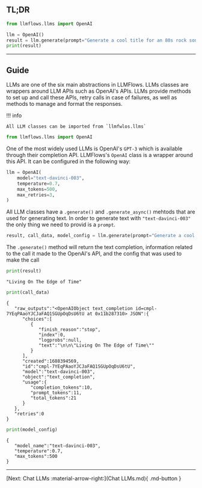 ## TL;DR

```python
from llmflows.llms import OpenAI

llm = OpenAI()
result = llm.generate(prompt="Generate a cool title for an 80s rock song")
print(result)

```
***
## Guide
LLMs are one of the six main abstractions in LLMFlows. LLMs classes are wrappers around LLM APIs such as OpenAI's APIs.
LLMs provide methods to set up and call these APIs, retry calls in case of failures, as well as methods to manage and format the responses. 

!!! info

    All LLM classes can be imported from `llmfwlos.llms`

```python
from llmflows.llms import OpenAI
```

One of the most widely used LLMs is OpenAI's `GPT-3` which is available through their completion API. LLMFlows's `OpenAI` class is a wrapper around this API.
It can be configured in the following way:

```python
llm = OpenAI(
    model="text-davinci-003",
    temperature=0.7,
    max_tokens=500,
    max_retries=3,
)
```

All LLM classes have a `.generate()` and `.generate_async()` mehtods that are used for generating text.
In order to generate text with `"text-davinci-003"` the only thing we need to provid is a `prompt`.

```python
result, call_data, model_config = llm.generate(prompt="Generate a cool title for an 80s rock song")
```

The `.generate()` method will return the text completion, information related to the call it made to the OpenAI's API, 
and the config that was used to make the call

```python
print(result)
```
```commandline
"Living On The Edge of Time"
```
```python
print(call_data)
```
```commandline
{
   "raw_outputs":"<OpenAIObject text_completion id=cmpl-7YEqPAaoYJCJaFAQ1SGUpOqDsU6tU at 0x11b287310> JSON":{
      "choices":[
         {
            "finish_reason":"stop",
            "index":0,
            "logprobs":null,
            "text":"\n\n\"Living On The Edge of Time\""
         }
      ],
      "created":1688394569,
      "id":"cmpl-7YEqPAaoYJCJaFAQ1SGUpOqDsU6tU",
      "model":"text-davinci-003",
      "object":"text_completion",
      "usage":{
         "completion_tokens":10,
         "prompt_tokens":11,
         "total_tokens":21
      }
   },
   "retries":0
}
```
```python
print(model_config)
```
```commandline
{
   "model_name":"text-davinci-003",
   "temperature":0.7,
   "max_tokens":500
}
```
***
[Next: Chat LLMs :material-arrow-right:](Chat LLMs.md){ .md-button }